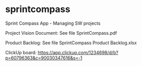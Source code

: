 # sprintcompass
Sprint Compass App - Managing SW projects

Project Vision Document: See file SprintCompass.pdf

Product Backlog: See file SprintCompass Product Backlog.xlsx

ClickUp board: https://app.clickup.com/1234698/d/b?p=60796363&c=90030347616&s=-1
